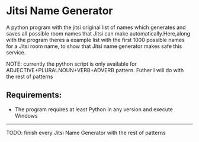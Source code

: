 # Jitsi Name Generator

A python program with the jitsi original list of names which generates and saves all possible room names that Jitsi can make automatically.Here,along with the program theres a example list with the first 1000 possible names for a Jitsi room name, to show that Jitsi name generator makes safe this service.

NOTE: currently the python script is only available for ADJECTIVE+PLURALNOUN+VERB+ADVERB pattern. Futher I will do with the rest of patterns

## Requirements:

- The program requires at least Python in any version and execute Windows

_________________________________________________________________

TODO: finish every Jitsi Name Generator with the rest of patterns
